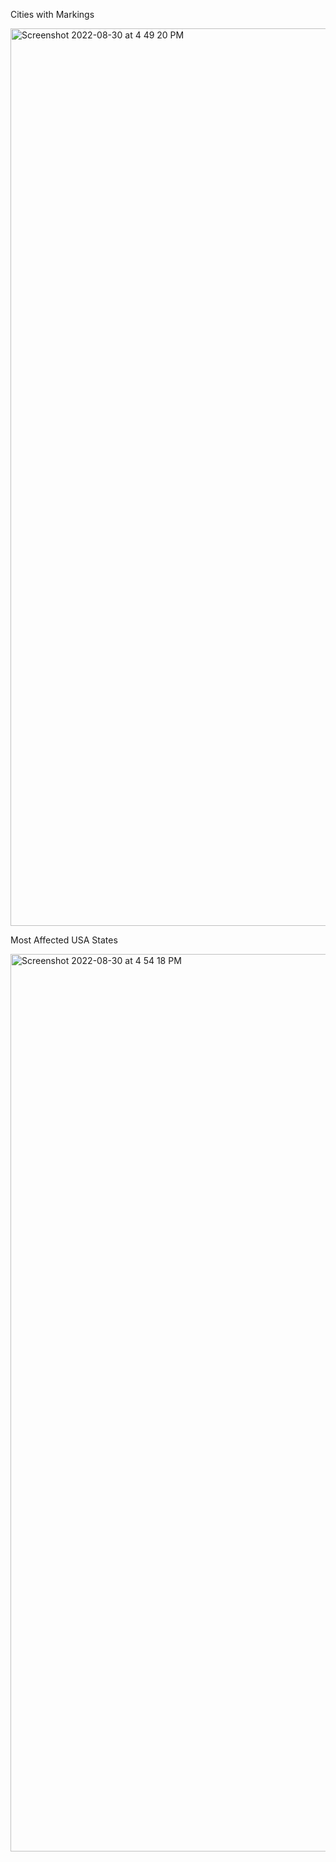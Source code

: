 Cities with Markings

<img width="1436" alt="Screenshot 2022-08-30 at 4 49 20 PM" src="https://user-images.githubusercontent.com/7415362/187393013-c7ee824c-ff72-42ea-8830-d4dc5c0deeca.png">

Most Affected USA States

<img width="1436" alt="Screenshot 2022-08-30 at 4 54 18 PM" src="https://user-images.githubusercontent.com/7415362/187394188-b25d2311-6d95-4431-80b2-ee2f8805396c.png">
